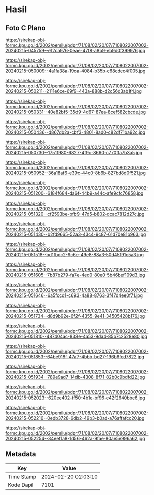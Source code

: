 # Hasil

## Foto C Plano

https://sirekap-obj-formc.kpu.go.id/2002/pemilu/pdpr/71/08/02/20/07/7108022007002-20240215-045759--e12ca976-0eae-47f8-a8b9-eb9d0f399976.jpg

https://sirekap-obj-formc.kpu.go.id/2002/pemilu/pdpr/71/08/02/20/07/7108022007002-20240215-050009--4a1fa38a-19ca-4084-b35b-c68cdec4f005.jpg

https://sirekap-obj-formc.kpu.go.id/2002/pemilu/pdpr/71/08/02/20/07/7108022007002-20240215-050211--2111e6ce-69f9-443a-888b-d2c56d3ab1f4.jpg

https://sirekap-obj-formc.kpu.go.id/2002/pemilu/pdpr/71/08/02/20/07/7108022007002-20240215-050331--40e82bf5-35d9-4d67-87ea-8cef582cbcde.jpg

https://sirekap-obj-formc.kpu.go.id/2002/pemilu/pdpr/71/08/02/20/07/7108022007002-20240215-050436--d867db2a-cbf3-4801-8ad0-c82df71ba92c.jpg

https://sirekap-obj-formc.kpu.go.id/2002/pemilu/pdpr/71/08/02/20/07/7108022007002-20240215-050730--1751f980-6827-4f9c-8660-c770ffa7b3a5.jpg

https://sirekap-obj-formc.kpu.go.id/2002/pemilu/pdpr/71/08/02/20/07/7108022007002-20240215-050952--36a18af6-e39c-44c0-8b6b-827bd8d0f521.jpg

https://sirekap-obj-formc.kpu.go.id/2002/pemilu/pdpr/71/08/02/20/07/7108022007002-20240215-051200--6184f684-da6f-44b9-a44c-afe9cfc76858.jpg

https://sirekap-obj-formc.kpu.go.id/2002/pemilu/pdpr/71/08/02/20/07/7108022007002-20240215-051320--cf2593be-bfb9-47d5-b802-dcac7812d27c.jpg

https://sirekap-obj-formc.kpu.go.id/2002/pemilu/pdpr/71/08/02/20/07/7108022007002-20240215-051430--b2fd9665-52a3-43c4-9c87-61d70e81b963.jpg

https://sirekap-obj-formc.kpu.go.id/2002/pemilu/pdpr/71/08/02/20/07/7108022007002-20240215-051518--bd1fbdc2-9c6e-49e8-88a3-50d45191c5a3.jpg

https://sirekap-obj-formc.kpu.go.id/2002/pemilu/pdpr/71/08/02/20/07/7108022007002-20240215-051605--7b87b279-fa7e-4ed0-80e0-5b46bef109d3.jpg

https://sirekap-obj-formc.kpu.go.id/2002/pemilu/pdpr/71/08/02/20/07/7108022007002-20240215-051646--6a5fccd1-c693-4a88-8763-3f47d4ee0f71.jpg

https://sirekap-obj-formc.kpu.go.id/2002/pemilu/pdpr/71/08/02/20/07/7108022007002-20240215-051734--d8d9b92e-6f2f-4355-9e41-34505428b176.jpg

https://sirekap-obj-formc.kpu.go.id/2002/pemilu/pdpr/71/08/02/20/07/7108022007002-20240215-051810--487404ac-833e-4a53-9da4-85b7c2528e80.jpg

https://sirekap-obj-formc.kpu.go.id/2002/pemilu/pdpr/71/08/02/20/07/7108022007002-20240215-051853--64be918f-47a7-4bbb-bd27-196b6fcd7822.jpg

https://sirekap-obj-formc.kpu.go.id/2002/pemilu/pdpr/71/08/02/20/07/7108022007002-20240215-051934--789e9ad7-14db-4308-8f71-82b0c9bdfd22.jpg

https://sirekap-obj-formc.kpu.go.id/2002/pemilu/pdpr/71/08/02/20/07/7108022007002-20240215-052023--620ee402-ff50-4b1e-bf96-e42f2640bbe6.jpg

https://sirekap-obj-formc.kpu.go.id/2002/pemilu/pdpr/71/08/02/20/07/7108022007002-20240215-052216--0edb3728-6db2-49b3-b0ad-a76affafcc20.jpg

https://sirekap-obj-formc.kpu.go.id/2002/pemilu/pdpr/71/08/02/20/07/7108022007002-20240215-052254--34eef1a8-1d56-462a-9fae-80ae5e996a62.jpg


## Metadata

| Key        | Value               |
| ---------- | ------------------- |
| Time Stamp | 2024-02-20 02:03:10 |
| Kode Dapil | 7101                |



